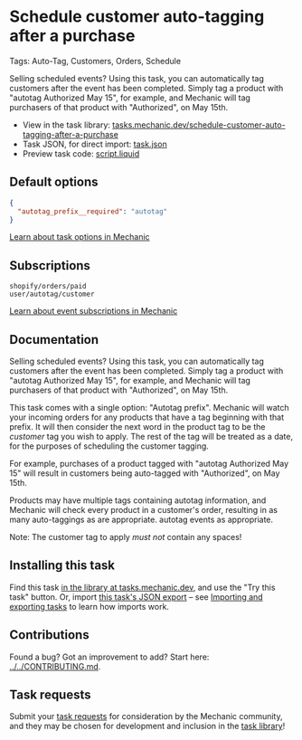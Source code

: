 # Schedule customer auto-tagging after a purchase

Tags: Auto-Tag, Customers, Orders, Schedule

Selling scheduled events? Using this task, you can automatically tag customers after the event has been completed. Simply tag a product with "autotag Authorized May 15", for example, and Mechanic will tag purchasers of that product with "Authorized", on May 15th.

* View in the task library: [tasks.mechanic.dev/schedule-customer-auto-tagging-after-a-purchase](https://tasks.mechanic.dev/schedule-customer-auto-tagging-after-a-purchase)
* Task JSON, for direct import: [task.json](../../tasks/schedule-customer-auto-tagging-after-a-purchase.json)
* Preview task code: [script.liquid](./script.liquid)

## Default options

```json
{
  "autotag_prefix__required": "autotag"
}
```

[Learn about task options in Mechanic](https://learn.mechanic.dev/core/tasks/options)

## Subscriptions

```liquid
shopify/orders/paid
user/autotag/customer
```

[Learn about event subscriptions in Mechanic](https://learn.mechanic.dev/core/tasks/subscriptions)

## Documentation

Selling scheduled events? Using this task, you can automatically tag customers after the event has been completed. Simply tag a product with "autotag Authorized May 15", for example, and Mechanic will tag purchasers of that product with "Authorized", on May 15th.

This task comes with a single option: "Autotag prefix". Mechanic will watch your incoming orders for any products that have a tag beginning with that prefix. It will then consider the next word in the product tag to be the _customer_ tag you wish to apply. The rest of the tag will be treated as a date, for the purposes of scheduling the customer tagging.

For example, purchases of a product tagged with "autotag Authorized May 15" will result in customers being auto-tagged with "Authorized", on May 15th.

Products may have multiple tags containing autotag information, and Mechanic will check every product in a customer's order, resulting in as many auto-taggings as are appropriate. autotag events as appropriate.

Note: The customer tag to apply _must not_ contain any spaces!

## Installing this task

Find this task [in the library at tasks.mechanic.dev](https://tasks.mechanic.dev/schedule-customer-auto-tagging-after-a-purchase), and use the "Try this task" button. Or, import [this task's JSON export](../../tasks/schedule-customer-auto-tagging-after-a-purchase.json) – see [Importing and exporting tasks](https://learn.mechanic.dev/core/tasks/import-and-export) to learn how imports work.

## Contributions

Found a bug? Got an improvement to add? Start here: [../../CONTRIBUTING.md](../../CONTRIBUTING.md).

## Task requests

Submit your [task requests](https://mechanic.canny.io/task-requests) for consideration by the Mechanic community, and they may be chosen for development and inclusion in the [task library](https://tasks.mechanic.dev/)!
